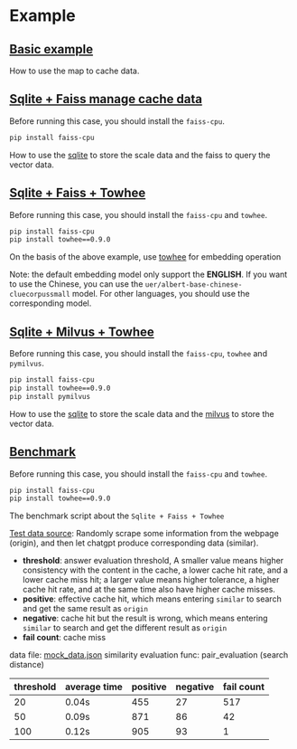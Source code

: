 # Example

## [Basic example](map/map_manager.py)

How to use the map to cache data.

## [Sqlite + Faiss manage cache data](sf_mock/sf_manager.py)

Before running this case, you should install the `faiss-cpu`.

```bash
pip install faiss-cpu
```

How to use the [sqlite](https://www.sqlite.org/index.html) to store the scale data and the faiss to query the vector data.

## [Sqlite + Faiss + Towhee](sf_towhee/sf_manager.py)

Before running this case, you should install the `faiss-cpu` and `towhee`.

```bash
pip install faiss-cpu
pip install towhee==0.9.0
```

On the basis of the above example, use [towhee](https://towhee.io/) for embedding operation

Note: the default embedding model only support the **ENGLISH**. If you want to use the Chinese, you can use the `uer/albert-base-chinese-cluecorpussmall` model. For other languages, you should use the corresponding model.

## [Sqlite + Milvus + Towhee](sqlite_milvus_mock/sqlite_milvus_mock.py)

Before running this case, you should install the `faiss-cpu`, `towhee` and `pymilvus`.

```bash
pip install faiss-cpu
pip install towhee==0.9.0
pip install pymilvus
```

How to use the [sqlite](https://www.sqlite.org/index.html) to store the scale data and the [milvus](https://milvus.io/docs) to store the vector data.

## [Benchmark](benchmark/benchmark_sf_towhee.py)

Before running this case, you should install the `faiss-cpu` and `towhee`.

```bash
pip install faiss-cpu
pip install towhee==0.9.0
```

The benchmark script about the `Sqlite + Faiss + Towhee`

[Test data source](benchmark/mock_data.json): Randomly scrape some information from the webpage (origin), and then let chatgpt produce corresponding data (similar).

- **threshold**: answer evaluation threshold, A smaller value means higher consistency with the content in the cache, a lower cache hit rate, and a lower cache miss hit; a larger value means higher tolerance, a higher cache hit rate, and at the same time also have higher cache misses.
- **positive**: effective cache hit, which means entering `similar` to search and get the same result as `origin`
- **negative**: cache hit but the result is wrong, which means entering `similar` to search and get the different result as `origin`
- **fail count**: cache miss

data file: [mock_data.json](benchmark/mock_data.json)
similarity evaluation func: pair_evaluation (search distance)

 | threshold | average time | positive | negative | fail count |
|-----------|--------------|----------|----------|------------|
| 20        | 0.04s        | 455      | 27       | 517        |
| 50        | 0.09s        | 871      | 86       | 42         |
| 100       | 0.12s        | 905      | 93       | 1          |
